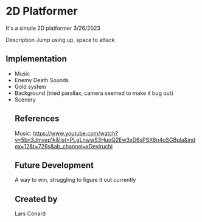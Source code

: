 # 2D Platformer
It's a simple 2D platformer
3/26/2023

Description
Jump using up, space to attack

## Implementation
<ul>
  <li>Music</li>
  <li>Enemy Death Sounds</li>
  <li>Gold system</li>
  <li>Background (tried parallax, camera seemed to make it bug out)</li>
  <li>Scenery</li>

## References
Music: https://www.youtube.com/watch?v=5bn3Jmvep1k&list=PLgLnwwS3HuoQ2Ew3xD6sPSX6n4oSGBpla&index=12&t=726s&ab_channel=xDeviruchi

## Future Development
A way to win, struggling to figure it out currently

## Created by
Lars Conard
